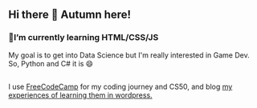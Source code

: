 ## Hi there 👋 Autumn here!

### 🌱I’m currently learning HTML/CSS/JS
My goal is to get into Data Science but I'm really interested in Game Dev.
So, Python and C# it is 😄
##
I use <a href="https://www.freecodecamp.org/learn">FreeCodeCamp</a> for my coding journey and CS50, and blog <a href="https://codejourn.wordpress.com">my experiences of learning them in wordpress.</a>
##

<!--
**Denz001/Denz001** is a ✨ _special_ ✨ repository because its `README.md` (this file) appears on your GitHub profile.

Here are some ideas to get you started:

- 🔭 I’m currently working on ...
- 🌱 I’m currently learning ...
- 👯 I’m looking to collaborate on ...
- 🤔 I’m looking for help with ...
- 💬 Ask me about ...
- 📫 How to reach me: ...
- 😄 Pronouns: ...
- ⚡ Fun fact: ...
-->
